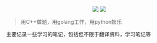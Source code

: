 <div align="center">
    <a href="https://github.com/xnzone/bookstack"> <img src="https://badgen.net/github/stars/xnzone/bookstack?icon=github"></a>
    <a href="https://github.com/xnzone/csnote"> <img src="https://badgen.net/github/forks/xnzone/bookstack?icon=github"></a>
</div>

>用C++做题，用golang工作，用python娱乐

主要记录一些学习的笔记，包括但不限于翻译资料，学习笔记等
